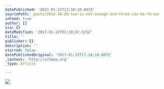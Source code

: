 ```yaml
---
datePublished: '2017-01-22T17:16:18.007Z'
sourcePath: _posts/2016-10-26-two-is-not-enough-and-three-can-be-to-many.md
inFeed: true
author: []
via: {}
dateModified: '2017-01-22T01:38:07.521Z'
title: ''
publisher: {}
description: ''
starred: false
datePublishedOriginal: '2017-01-22T17:16:18.007Z'
_context: 'http://schema.org'
_type: Article

---
```

![](https://the-grid-user-content.s3-us-west-2.amazonaws.com/82e0baed-b671-4f15-891d-d77ce6aeefc4.jpg)